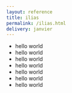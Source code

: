 ```yaml
---
layout: reference
title: ilias
permalink: /ilias.html
delivery: janvier
---
```

<ul>

<li>hello world </li>

<li>hello world </li>

<li>hello world </li>

<li>hello world </li>

<li>hello world </li>

<li>hello world </li>

<li>hello world </li>

</ul>
